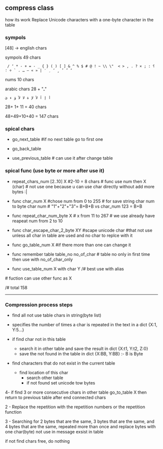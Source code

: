 ## compress class

how its work 
Replace Unicode characters with a one-byte character in the table

### sympols
[48] -> english chars

sympols
49 chars
```
 / ‘ * - + = - _ { } ( ) [ ] & ^ % $ # @ ! ~ \\ \"  < > , . ? ؟ : ; × ` ÷ ؛ ، … – « » |  َ  ِ  ً  ٍ  ُ  ٌ  ّ 
 ```
 
 
nums
10 chars
 
arabic chars
28 + "ـ" 
```
أ إ آ ﻷ ﻹ ة ﻻ ﻵ ؤ ء ئ
```
28+ 1+ 11 = 40 chars
 
 
48+49+10+40 = 147 chars



### spical chars 

- go_next_table
\#if no next table go to first one

- go_back_table

- use_previous_table
\# can use it after change table


### spical func (use byte or more after use it) 

- repeat_chars_num [2..10] X
\#2-10 = 8 chars 
\# func use num then X (char)
\# not use one because u can use char directly without add more bytes :|

- func char_num X \#chose num from 0 to 255 
\# for save string char num to byte char num 
\# "1"+"2"+"3"= B+B+B vs char_num 123 = B+B

- func repeat_char_num_byte X  # x from 11 to 267
\# we use already have reapeat num from 2 to 10

- func char_escape_char_2_byte XY \#scape unicode char
\#that not use unless all char in table are used and no char to replce with it

- func go_table_num X
\#if there more than one can change it

- func remember table table_no no_of_char
\# table no only in first time then use with no_of_char_only

- func use_table_num X with char Y
/# best use with alias


\# fuction can use other func as X

/# total 158
<!-- 
### using fuctions
can use repeat_char_num_byte(char_esape_char CHAR)

if char repeat more than one time to ten times use repeat_chars_num if more than 10 use func repeat_char_num_byte X

hixxxxxxxxxx = hix10
hixxxxxxxxxxx = hi repeat_char_num_byte(11, x) = hiC11x

if use char out of table and there is chars in table not used and it replce it with not use char in this message only  -->


-----
### Compression process steps
- find all not use table chars in string(byte list)
- specifies the number of times a char is repeated in the text in a dict {X:1, Y:5...}

- if find char not in this table 
    - search it in other table and save the result in dict {X:t1, Y:t2, Z:0}
    - save the not found in the table in dict {X:BB, Y:BB} :- B is Byte
     

- find characters that do not exist in the current table
    - find location of this char
        - search other table
        - if not found set unicode tow bytes

    

4- if find 3 or more consecutive chars in other table go_to_table X then return to previous table after end connected chars

2 - Replace the repetition with the repetition numbers or the repetition function

3 - Searching for 2 bytes that are the same, 3 bytes that are the same, and 
4 bytes that are the same, repeated more than once and replace bytes with one char(byte) not use in message exsist in table

if not find chars free, do nothing
